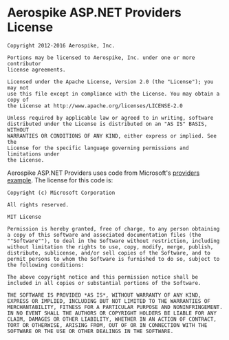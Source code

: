 Aerospike ASP.NET Providers License
===================================

	Copyright 2012-2016 Aerospike, Inc.

	Portions may be licensed to Aerospike, Inc. under one or more contributor
	license agreements.

	Licensed under the Apache License, Version 2.0 (the "License"); you may not
	use this file except in compliance with the License. You may obtain a copy of
	the License at http://www.apache.org/licenses/LICENSE-2.0

	Unless required by applicable law or agreed to in writing, software
	distributed under the License is distributed on an "AS IS" BASIS, WITHOUT
	WARRANTIES OR CONDITIONS OF ANY KIND, either express or implied. See the
	License for the specific language governing permissions and limitations under
	the License.

Aerospike ASP.NET Providers uses code from Microsoft's [providers example](https://github.com/Azure/aspnet-redis-providers).  The license for this code is: 
	
	Copyright (c) Microsoft Corporation

	All rights reserved. 

	MIT License

	Permission is hereby granted, free of charge, to any person obtaining a copy of this software and associated documentation files (the ""Software""), to deal in the Software without restriction, including without limitation the rights to use, copy, modify, merge, publish, distribute, sublicense, and/or sell copies of the Software, and to permit persons to whom the Software is furnished to do so, subject to the following conditions:

	The above copyright notice and this permission notice shall be included in all copies or substantial portions of the Software.

	THE SOFTWARE IS PROVIDED *AS IS*, WITHOUT WARRANTY OF ANY KIND, EXPRESS OR IMPLIED, INCLUDING BUT NOT LIMITED TO THE WARRANTIES OF MERCHANTABILITY, FITNESS FOR A PARTICULAR PURPOSE AND NONINFRINGEMENT. IN NO EVENT SHALL THE AUTHORS OR COPYRIGHT HOLDERS BE LIABLE FOR ANY CLAIM, DAMAGES OR OTHER LIABILITY, WHETHER IN AN ACTION OF CONTRACT, TORT OR OTHERWISE, ARISING FROM, OUT OF OR IN CONNECTION WITH THE SOFTWARE OR THE USE OR OTHER DEALINGS IN THE SOFTWARE.
